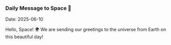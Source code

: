 ### Daily Message to Space 🌌
Date: 2025-06-10

Hello, Space! 🌍 We are sending our greetings to the universe from Earth on this beautiful day!
